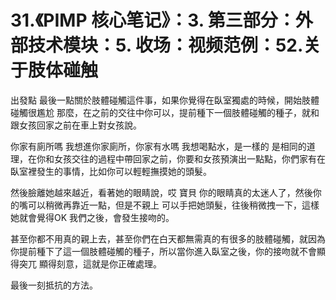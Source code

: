 # 31.《PIMP 核心笔记》：3. 第三部分：外部技术模块：5. 收场：视频范例：52.关于肢体碰触

出發點 最後一點關於肢體碰觸這件事，如果你覺得在臥室獨處的時候，開始肢體碰觸很尷尬 那麼，在之前的交往中你可以，提前種下一個肢體碰觸的種子，就和跟女孩回家之前在車上對女孩說。

你家有廁所嗎 我想進你家廁所，你家有水嗎 我想喝點水，是一樣的 是相同的道理，在你和女孩交往的過程中帶回家之前，你要和女孩預演出一點點，你們家有在臥室裡發生的事情，比如你可以輕輕撫摸她的頭髮。

然後臉離她越來越近，看著她的眼睛說，哎 寶貝 你的眼睛真的太迷人了，然後你的嘴可以稍微再靠近一點，但是不親上 可以手把她頭髮，往後稍微拽一下，這樣她就會覺得OK 我們之後，會發生接吻的。

甚至你都不用真的親上去，甚至你們在白天都無需真的有很多的肢體碰觸，就因為你提前種下了這一個肢體碰觸的種子，所以當你進入臥室之後，你的接吻就不會顯得突兀 顯得刻意，這就是你正確處理。

最後一刻抵抗的方法。